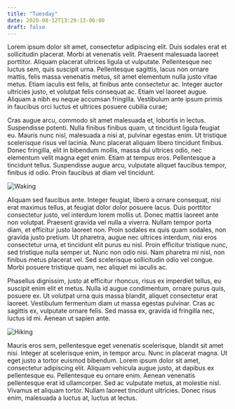 ```yaml
---
title: "Tuesday"
date: 2020-08-12T13:29:13-06:00
draft: false
---
```


Lorem ipsum dolor sit amet, consectetur adipiscing elit. Duis sodales erat et sollicitudin placerat. Morbi at venenatis velit. Praesent malesuada laoreet porttitor. Aliquam placerat ultrices ligula ut vulputate. Pellentesque nec luctus sem, quis suscipit urna. Pellentesque sagittis, lacus non ornare mattis, felis massa venenatis metus, sit amet elementum nulla justo vitae metus. Etiam iaculis est felis, at finibus ante consectetur ac. Integer auctor ultricies justo, et volutpat felis consequat ac. Etiam vel laoreet augue. Aliquam a nibh eu neque accumsan fringilla. Vestibulum ante ipsum primis in faucibus orci luctus et ultrices posuere cubilia curae;

Cras augue arcu, commodo sit amet malesuada et, lobortis in lectus. Suspendisse potenti. Nulla finibus finibus quam, ut tincidunt ligula feugiat eu. Mauris nunc nisl, malesuada a nisi at, pulvinar egestas enim. Ut tristique scelerisque risus vel lacinia. Nunc placerat aliquam libero tincidunt finibus. Donec fringilla, elit in bibendum mollis, massa dui ultrices odio, nec elementum velit magna eget enim. Etiam at tempus eros. Pellentesque a tincidunt tellus. Suspendisse augue arcu, vulputate aliquet faucibus tempor, finibus id odio. Proin faucibus at diam vel tincidunt.

![Waking](/waking.jpg)

Aliquam sed faucibus ante. Integer feugiat, libero a ornare consequat, nisi erat maximus tellus, at feugiat dolor dolor posuere lacus. Duis porttitor consectetur justo, vel interdum lorem mollis ut. Donec mattis laoreet ante non volutpat. Praesent gravida vel nulla a viverra. Nullam tempor porta diam, et efficitur justo laoreet non. Proin sodales ex quis quam sodales, non gravida justo pretium. Ut pharetra, augue nec ultrices interdum, nisi eros consectetur urna, et tincidunt elit purus eu nisl. Proin efficitur tristique nunc, sed tristique nulla semper ut. Nunc non odio nisi. Nam pharetra mi nisl, non finibus metus placerat vel. Sed scelerisque sollicitudin odio vel congue. Morbi posuere tristique quam, nec aliquet mi iaculis ac.

Phasellus dignissim, justo at efficitur rhoncus, risus ex imperdiet tellus, eu suscipit enim elit et metus. Nulla id augue condimentum, ornare purus quis, posuere ex. Ut volutpat urna quis massa blandit, aliquet consectetur erat laoreet. Vestibulum fermentum diam ut massa egestas pulvinar. Cras ac sagittis ex, vulputate ornare felis. Sed massa ex, gravida id fringilla nec, luctus id mi. Aenean ut sapien ante.

![Hiking](/hiking.jpg)

Mauris eros sem, pellentesque eget venenatis scelerisque, blandit sit amet nisi. Integer at scelerisque enim, in tempor arcu. Nunc in placerat magna. Ut eget justo a tortor euismod bibendum. Lorem ipsum dolor sit amet, consectetur adipiscing elit. Aliquam vehicula augue justo, at dapibus ex pellentesque eu. Pellentesque eu ornare enim. Aenean venenatis pellentesque erat id ullamcorper. Sed ac vulputate metus, at molestie nisl. Vivamus et aliquam tortor. Nullam laoreet tincidunt ultricies. Donec risus enim, malesuada a luctus at, luctus at lectus.